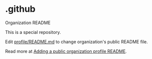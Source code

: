 # .github
Organization README

This is a special repository.

Edit [profile/README.md](.github/blob/main/profile/README.md) to change organization's public README file.

Read more at [Adding a public organization profile README](https://docs.github.com/en/organizations/collaborating-with-groups-in-organizations/customizing-your-organizations-profile#adding-a-public-organization-profile-readme).

